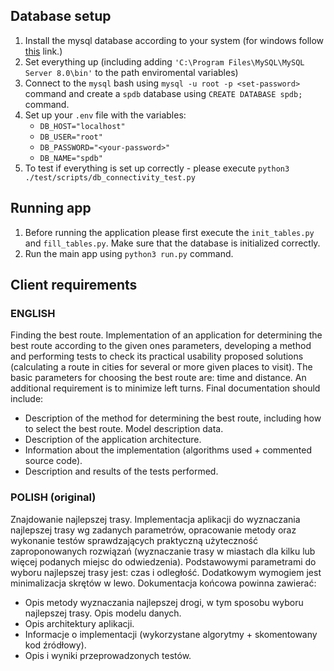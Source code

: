 ## Database setup

1. Install the mysql database according to your system (for windows follow [this](https://www.w3schools.com/mysql/mysql_install_windows.asp) link.)
2. Set everything up (including adding `'C:\Program Files\MySQL\MySQL Server 8.0\bin'` to the path enviromental variables)
3. Connect to the `mysql` bash using `mysql -u root -p <set-password>` command and create a `spdb` database using `CREATE DATABASE spdb;` command.
4. Set up your `.env` file with the variables:
   - `DB_HOST="localhost"`
   - `DB_USER="root"`
   - `DB_PASSWORD="<your-password>"`
   - `DB_NAME="spdb"`
5. To test if everything is set up correctly - please execute `python3 ./test/scripts/db_connectivity_test.py`

## Running app

1. Before running the application please first execute the `init_tables.py` and `fill_tables.py`. Make sure that the database is initialized correctly.
2. Run the main app using `python3 run.py` command.

## Client requirements

### ENGLISH

Finding the best route. Implementation of an application for determining the best route according to the given ones
parameters, developing a method and performing tests to check its practical usability
proposed solutions (calculating a route in cities for several or more given places to
visit). The basic parameters for choosing the best route are: time and distance.
An additional requirement is to minimize left turns.
Final documentation should include:

- Description of the method for determining the best route, including how to select the best route. Model description
  data.
- Description of the application architecture.
- Information about the implementation (algorithms used + commented source code).
- Description and results of the tests performed.

### POLISH (original)

Znajdowanie najlepszej trasy. Implementacja aplikacji do wyznaczania najlepszej trasy wg zadanych
parametrów, opracowanie metody oraz wykonanie testów sprawdzających praktyczną użyteczność
zaproponowanych rozwiązań (wyznaczanie trasy w miastach dla kilku lub więcej podanych miejsc do
odwiedzenia). Podstawowymi parametrami do wyboru najlepszej trasy jest: czas i odległość.
Dodatkowym wymogiem jest minimalizacja skrętów w lewo.
Dokumentacja końcowa powinna zawierać:

- Opis metody wyznaczania najlepszej drogi, w tym sposobu wyboru najlepszej trasy. Opis modelu
  danych.
- Opis architektury aplikacji.
- Informacje o implementacji (wykorzystane algorytmy + skomentowany kod źródłowy).
- Opis i wyniki przeprowadzonych testów.
